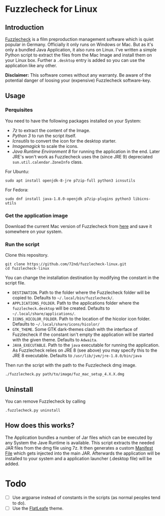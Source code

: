 # Fuzzlecheck for Linux

## Introduction 
 
[Fuzzlecheck](https://www.fuzzlecheck.de/index/EN/index.html) is a film preproduction management software which is quiet popular in Germany. Officially it only runs on Windows or Mac. But as it's only a bundled Java Application, it also runs on Linux. I've written a simple Python script to extract the files from the Mac Image and install them on your Linux box. Further a `.desktop` entry is added so you can use the application like any other.

**Disclaimer:** This software comes without any warranty. Be aware of the potential danger of loosing your (expensive) Fuzzlecheck software-key.


## Usage

### Perquisites 

You need to have the following packages installed on your System:

- _7z_ to extract the content of the Image.
- _Python 3_ to run the script itself.
- _Icnsutils_ to convert the icon for the desktop starter.
- _Imagemagick_ to scale the icons.
- _Java Runtime Environment 8_ for running the application in the end. Later JRE's won't work as Fuzzlecheck uses the (since JRE 9) depreciated `sun.util.calendar.ZoneInfo` class.

For Ubuntu:

```shell script
sudo apt install openjdk-8-jre p7zip-full python3 icnsutils
``` 

For Fedora:

```shell script
sudo dnf install java-1.8.0-openjdk p7zip-plugins python3 libicns-utils
```  

### Get the application image

Download the current Mac version of Fuzzlecheck from [here](http://fuz4downloads.fuzzlecheck.com/?linkOSX=Fuzzlecheck) and save it somewhere on your system.


### Run the script

Clone this repository.

```shell script
git clone https://github.com/72nd/fuzzlecheck-linux.git
cd fuzzlecheck-linux
```

You can change the installation destination by modifying the constant in the script file.

- `DESTINATION`. Path to the folder where the Fuzzlecheck folder will be copied to. Defaults to `~/.local/bin/fuzzlecheck/`.
- `APPLICATIONS_FOLDER`. Path to the applications folder where the `fuzzlecheck.desktop` will be created. Defaults to `~/.local/share/applications/`.
- `ICONS_HICOLOR_FOLDER`. Path to the location of the hicolor icon folder. Defaults to `~/.local/share/icons/hicolor/`
- `GTK_THEME`. Some GTK dark-themes clash with the interface of Fuzzlecheck if the constant isn't empty the application will be started with the given theme. Defaults to `Adwaita`.
- `JAVA_EXECUTABLE`. Path to the `java` executable for running the application. As Fuzzlecheck relies on JRE 8 (see above) you may specify this to the JRE 8 executable. Defaults to `/usr/lib/jvm/jre-1.8.0/bin/java`

Then run the script with the path to the Fuzzlecheck dmg image.

```shell script
./fuzzlecheck.py path/to/image/fuz_mac_setup_4.X.X.dmg
```

## Uninstall

You can remove Fuzzlecheck by calling

```shell script
.fuzzlecheck.py uninstall
```

## How does this works?

The Application bundles a number of Jar files which can be executed by any System the Jave Runtime is available. This script extracts the needed JAR files from the dmg file using 7z. It then generates a custom [Manifest File](https://docs.oracle.com/javase/tutorial/deployment/jar/manifestindex.html) which gets injected into the main JAR. Afterwards the application will be installed to your system and a application launcher (.desktop file) will be added.


# Todo

- [ ] Use argparse instead of constants in the scripts (as normal peoples tend to do).
- [ ] Use the [FlatLeafe](https://www.formdev.com/flatlaf/#download) theme.

